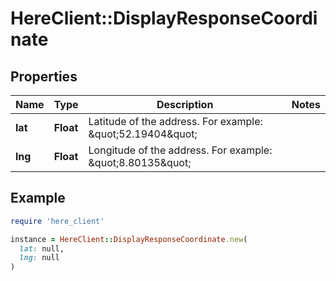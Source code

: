 # HereClient::DisplayResponseCoordinate

## Properties

| Name | Type | Description | Notes |
| ---- | ---- | ----------- | ----- |
| **lat** | **Float** | Latitude of the address. For example: \&quot;52.19404\&quot; |  |
| **lng** | **Float** | Longitude of the address. For example: \&quot;8.80135\&quot; |  |

## Example

```ruby
require 'here_client'

instance = HereClient::DisplayResponseCoordinate.new(
  lat: null,
  lng: null
)
```

